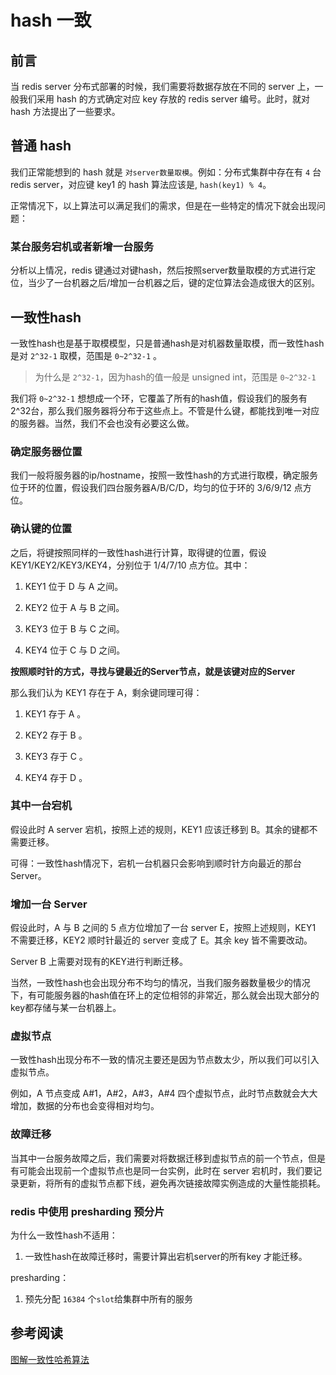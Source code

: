 # hash 一致

## 前言

当 redis server 分布式部署的时候，我们需要将数据存放在不同的 server 上，一般我们采用 hash 的方式确定对应 key 存放的 redis server 编号。此时，就对 hash 方法提出了一些要求。

## 普通 hash

我们正常能想到的 hash 就是 `对server数量取模`。例如：分布式集群中存在有 `4` 台 redis server，对应键 key1 的 hash 算法应该是, `hash(key1) % 4`。

正常情况下，以上算法可以满足我们的需求，但是在一些特定的情况下就会出现问题：

### 某台服务宕机或者新增一台服务

分析以上情况，redis 键通过对键hash，然后按照server数量取模的方式进行定位，当少了一台机器之后/增加一台机器之后，键的定位算法会造成很大的区别。

## 一致性hash

一致性hash也是基于取模模型，只是普通hash是对机器数量取模，而一致性hash是对 `2^32-1` 取模，范围是 `0~2^32-1` 。

> 为什么是 `2^32-1`，因为hash的值一般是 unsigned int，范围是 `0~2^32-1`

我们将 `0~2^32-1` 想想成一个环，它覆盖了所有的hash值，假设我们的服务有2^32台，那么我们服务器将分布于这些点上。不管是什么键，都能找到唯一对应的服务器。当然，我们不会也没有必要这么做。

### 确定服务器位置

我们一般将服务器的ip/hostname，按照一致性hash的方式进行取模，确定服务位于环的位置，假设我们四台服务器A/B/C/D，均匀的位于环的 3/6/9/12 点方位。

### 确认键的位置

之后，将键按照同样的一致性hash进行计算，取得键的位置，假设KEY1/KEY2/KEY3/KEY4，分别位于 1/4/7/10 点方位。其中：

1. KEY1 位于 D 与 A 之间。

2. KEY2 位于 A 与 B 之间。

3. KEY3 位于 B 与 C 之间。

4. KEY4 位于 C 与 D 之间。

**按照顺时针的方式，寻找与键最近的Server节点，就是该键对应的Server**

那么我们认为 KEY1 存在于 A，剩余键同理可得：

1. KEY1 存于 A 。

2. KEY2 存于 B 。

3. KEY3 存于 C 。

4. KEY4 存于 D 。

### 其中一台宕机

假设此时 A server 宕机，按照上述的规则，KEY1 应该迁移到 B。其余的键都不需要迁移。

可得：一致性hash情况下，宕机一台机器只会影响到顺时针方向最近的那台 Server。

### 增加一台 Server

假设此时，A 与 B 之间的 5 点方位增加了一台 server E，按照上述规则，KEY1 不需要迁移，KEY2 顺时针最近的 server 变成了 E。其余 key 皆不需要改动。

Server B 上需要对现有的KEY进行判断迁移。

当然，一致性hash也会出现分布不均匀的情况，当我们服务器数量极少的情况下，有可能服务器的hash值在环上的定位相邻的非常近，那么就会出现大部分的key都存储与某一台机器上。

### 虚拟节点

一致性hash出现分布不一致的情况主要还是因为节点数太少，所以我们可以引入虚拟节点。

例如，A 节点变成 A#1，A#2，A#3，A#4 四个虚拟节点，此时节点数就会大大增加，数据的分布也会变得相对均匀。

### 故障迁移

当其中一台服务故障之后，我们需要对将数据迁移到虚拟节点的前一个节点，但是有可能会出现前一个虚拟节点也是同一台实例，此时在 server 宕机时，我们要记录更新，将所有的虚拟节点都下线，避免再次链接故障实例造成的大量性能损耗。

### redis 中使用 presharding 预分片

为什么一致性hash不适用：

1. 一致性hash在故障迁移时，需要计算出宕机server的所有key 才能迁移。

presharding：

1. 预先分配 `16384` 个`slot`给集群中所有的服务

## 参考阅读

[图解一致性哈希算法](https://segmentfault.com/a/1190000021199728)